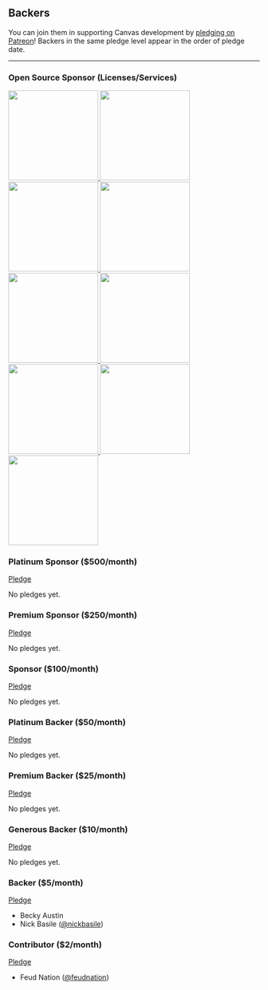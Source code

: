 ## Backers

You can join them in supporting Canvas development by [pledging on Patreon](https://www.patreon.com/canvas)! Backers in the same pledge level appear in the order of pledge date.

---

### Open Source Sponsor (Licenses/Services)

<a href="https://www.araxis.com">
  <img width="180px" src="https://raw.githubusercontent.com/cnvs/assets/master/sponsors/araxis.png">
</a>

<a href="https://www.hipchat.com">
  <img width="180px" src="https://raw.githubusercontent.com/cnvs/assets/master/sponsors/hipchat.png">
</a>

<a href="https://www.jetbrains.com">
  <img width="180px" src="https://raw.githubusercontent.com/cnvs/assets/master/sponsors/jetbrains.png">
</a>

<a href="https://www.keycdn.com">
  <img width="180px" src="https://raw.githubusercontent.com/cnvs/assets/master/sponsors/keycdn.png">
</a>

<a href="https://www.navicat.com">
  <img width="180px" src="https://raw.githubusercontent.com/cnvs/assets/master/sponsors/navicat.png">
</a>

<a href="https://readme.io">
  <img width="180px" src="https://raw.githubusercontent.com/cnvs/assets/master/sponsors/readme.png">
</a>

<a href="https://saucelabs.com">
  <img width="180px" src="https://raw.githubusercontent.com/cnvs/assets/master/sponsors/saucelabs.png">
</a>

<a href="https://status.io">
  <img width="180px" src="https://raw.githubusercontent.com/cnvs/assets/master/sponsors/status.png">
</a>

<a href="https://www.versioneye.com">
  <img width="180px" src="https://raw.githubusercontent.com/cnvs/assets/master/sponsors/versioneye.png">
</a>

### Platinum Sponsor ($500/month)

<p><a href="https://www.patreon.com/bePatron?rid=1295515&u=4872869" class="btn btn-primary" target="_blank">Pledge</a></p>

No pledges yet.

### Premium Sponsor ($250/month)

<p><a href="https://www.patreon.com/bePatron?rid=1295497&u=4872869" class="btn btn-primary" target="_blank">Pledge</a></p>

No pledges yet.

### Sponsor ($100/month)

<p><a href="https://www.patreon.com/bePatron?rid=1295498&u=4872869" class="btn btn-primary" target="_blank">Pledge</a></p>

No pledges yet.

### Platinum Backer ($50/month)

<p><a href="https://www.patreon.com/bePatron?rid=1294556&u=4872869" class="btn btn-primary" target="_blank">Pledge</a></p>

No pledges yet.

### Premium Backer ($25/month)

<p><a href="https://www.patreon.com/bePatron?rid=1294557&u=4872869" class="btn btn-primary" target="_blank">Pledge</a></p>

No pledges yet.

### Generous Backer ($10/month)

<p><a href="https://www.patreon.com/bePatron?rid=1294558&u=4872869" class="btn btn-primary" target="_blank">Pledge</a></p>

No pledges yet.

### Backer ($5/month)

<p><a href="https://www.patreon.com/bePatron?rid=1294541&u=4872869" class="btn btn-primary" target="_blank">Pledge</a></p>
		
* Becky Austin
* Nick Basile ([@nickbasile](https://github.com/nickbasile))

### Contributor ($2/month)

<p><a href="https://www.patreon.com/bePatron?rid=1295416&u=4872869" class="btn btn-primary" target="_blank">Pledge</a></p>
		
* Feud Nation ([@feudnation](https://twitter.com/feudnation))
